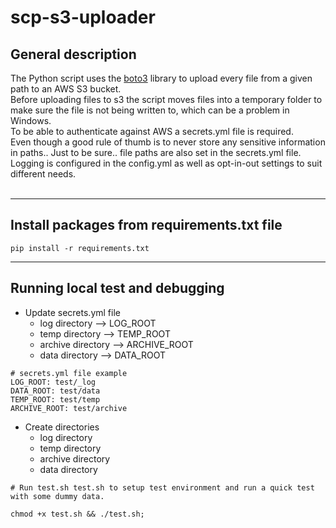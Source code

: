 # scp-s3-uploader

## General description

The Python script uses the [boto3](https://boto3.amazonaws.com/v1/documentation/api/latest/index.html) library to upload every file from a given path to an AWS S3 bucket.\
Before uploading files to s3 the script moves files into a temporary folder to make sure the file is not being written to, which can be a problem in Windows.\
To be able to authenticate against AWS a secrets.yml file is required.\
Even though a good rule of thumb is to never store any sensitive information in paths.. Just to be sure.. file paths are also set in the secrets.yml file.\
Logging is configured in the config.yml as well as opt-in-out settings to suit different needs.\
<br/>

---

## Install packages from requirements.txt file

```
pip install -r requirements.txt
```

---

## Running local test and debugging

- Update secrets.yml file
  - log directory --> LOG_ROOT
  - temp directory --> TEMP_ROOT
  - archive directory --> ARCHIVE_ROOT
  - data directory --> DATA_ROOT

```
# secrets.yml file example
LOG_ROOT: test/_log
DATA_ROOT: test/data
TEMP_ROOT: test/temp
ARCHIVE_ROOT: test/archive
```

- Create directories
  - log directory
  - temp directory
  - archive directory
  - data directory

```
# Run test.sh test.sh to setup test environment and run a quick test with some dummy data.

chmod +x test.sh && ./test.sh;

```
